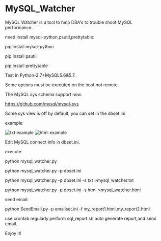 # MySQL_Watcher
MySQL Watcher is a tool to help DBA's to trouble shoot MySQL performance.

need install mysql-python,psutil,prettytable:

pip install mysql-python

pip install psutil

pip install prettytable


Test in Python-2.7+MySQL5.6&5.7.

Some options must be executed on the host,not remote.

The MySQL sys schema support now.

https://github.com/mysql/mysql-sys

Some sys view is off by default, you can set in the dbset.ini.

example:

![txt example](https://github.com/kinghows/MySQL_Watcher/blob/master/txt.jpg)
![html example](https://github.com/kinghows/MySQL_Watcher/blob/master/html.jpg)

Edit MySQL connect info in dbset.ini.

execute:

python mysql_watcher.py

python mysql_watcher.py -p dbset.ini

python mysql_watcher.py -p dbset.ini -s txt >mysql_watcher.txt

python mysql_watcher.py -p dbset.ini -s html >mysql_watcher.html

send email:

python SendEmail.py -p emailset.ini -f my_report1.html,my_report2.html

use crontab regularly perform sql_report.sh,auto generate  report,and send email.

Enjoy it! 
